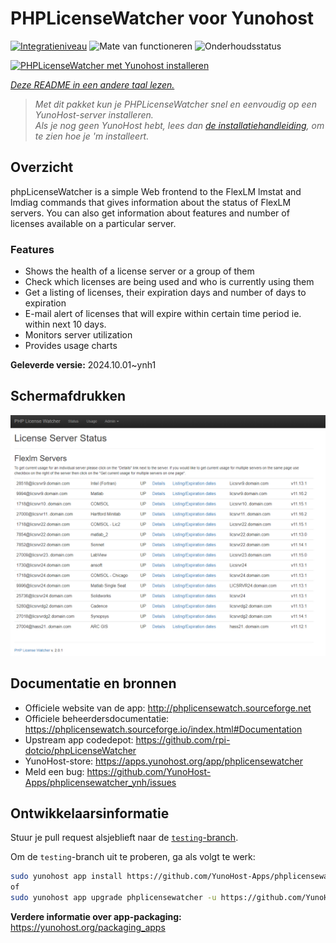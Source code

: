 <!--
NB: Deze README is automatisch gegenereerd door <https://github.com/YunoHost/apps/tree/master/tools/readme_generator>
Hij mag NIET handmatig aangepast worden.
-->

# PHPLicenseWatcher voor Yunohost

[![Integratieniveau](https://apps.yunohost.org/badge/integration/phplicensewatcher)](https://ci-apps.yunohost.org/ci/apps/phplicensewatcher/)
![Mate van functioneren](https://apps.yunohost.org/badge/state/phplicensewatcher)
![Onderhoudsstatus](https://apps.yunohost.org/badge/maintained/phplicensewatcher)

[![PHPLicenseWatcher met Yunohost installeren](https://install-app.yunohost.org/install-with-yunohost.svg)](https://install-app.yunohost.org/?app=phplicensewatcher)

*[Deze README in een andere taal lezen.](./ALL_README.md)*

> *Met dit pakket kun je PHPLicenseWatcher snel en eenvoudig op een YunoHost-server installeren.*  
> *Als je nog geen YunoHost hebt, lees dan [de installatiehandleiding](https://yunohost.org/install), om te zien hoe je 'm installeert.*

## Overzicht

phpLicenseWatcher is a simple Web frontend to the FlexLM lmstat and lmdiag commands that gives information about the status of FlexLM servers. You can also get information about features and number of licenses available on a particular server.

### Features

- Shows the health of a license server or a group of them
- Check which licenses are being used and who is currently using them
- Get a listing of licenses, their expiration days and number of days to expiration
- E-mail alert of licenses that will expire within certain time period ie. within next 10 days.
- Monitors server utilization
- Provides usage charts


**Geleverde versie:** 2024.10.01~ynh1

## Schermafdrukken

![Schermafdrukken van PHPLicenseWatcher](./doc/screenshots/screenshot1.png)

## Documentatie en bronnen

- Officiele website van de app: <http://phplicensewatch.sourceforge.net>
- Officiele beheerdersdocumentatie: <https://phplicensewatch.sourceforge.io/index.html#Documentation>
- Upstream app codedepot: <https://github.com/rpi-dotcio/phpLicenseWatcher>
- YunoHost-store: <https://apps.yunohost.org/app/phplicensewatcher>
- Meld een bug: <https://github.com/YunoHost-Apps/phplicensewatcher_ynh/issues>

## Ontwikkelaarsinformatie

Stuur je pull request alsjeblieft naar de [`testing`-branch](https://github.com/YunoHost-Apps/phplicensewatcher_ynh/tree/testing).

Om de `testing`-branch uit te proberen, ga als volgt te werk:

```bash
sudo yunohost app install https://github.com/YunoHost-Apps/phplicensewatcher_ynh/tree/testing --debug
of
sudo yunohost app upgrade phplicensewatcher -u https://github.com/YunoHost-Apps/phplicensewatcher_ynh/tree/testing --debug
```

**Verdere informatie over app-packaging:** <https://yunohost.org/packaging_apps>
